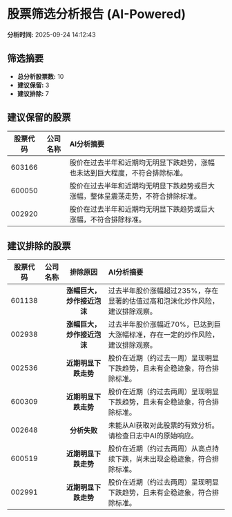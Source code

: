 # 股票筛选分析报告 (AI-Powered)

**分析时间:** 2025-09-24 14:12:43

## 筛选摘要

- **总分析股票数:** 10
- **建议保留:** 3
- **建议排除:** 7

## 建议保留的股票

| 股票代码 | 公司名称 | AI分析摘要 |
|:---:|:---:|:---|
| 603166 |  | 股价在过去半年和近期均无明显下跌趋势，涨幅也未达到巨大程度，不符合排除标准。 |
| 600050 |  | 股价在过去半年和近期均无明显下跌趋势或巨大涨幅，整体呈震荡走势，不符合排除标准。 |
| 002920 |  | 股价在过去半年和近期均无明显下跌趋势或巨大涨幅，不符合排除标准。 |

## 建议排除的股票

| 股票代码 | 公司名称 | 排除原因 | AI分析摘要 |
|:---:|:---:|:---:|:---|
| 601138 |  | **涨幅巨大，炒作接近泡沫** | 过去半年股价涨幅超过235%，存在显著的估值过高和泡沫化炒作风险，建议排除观察。 |
| 002938 |  | **涨幅巨大，炒作接近泡沫** | 过去半年股价涨幅近70%，已达到巨大涨幅标准，存在一定的炒作风险，建议排除观察。 |
| 002536 |  | **近期明显下跌走势** | 股价在近期（约过去一周）呈现明显下跌趋势，且未有企稳迹象，符合排除标准。 |
| 600309 |  | **近期明显下跌走势** | 股价在近期（约过去两周）呈现明显下跌趋势，且未有企稳迹象，符合排除标准。 |
| 002648 |  | **分析失败** | 未能从AI获取对此股票的有效分析。请检查日志中AI的原始响应。 |
| 600519 |  | **近期明显下跌走势** | 股价在近期（约过去两周）从高点持续下跌，尚未出现企稳迹象，符合排除标准。 |
| 002991 |  | **近期明显下跌走势** | 股价在近期（约过去两周）呈现明显下跌趋势，且未有企稳迹象，符合排除标准。 |
